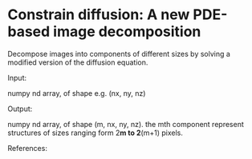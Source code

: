 # Constrain diffusion: A new PDE-based image decomposition
Decompose images into components of different sizes by solving a modified version of the diffusion equation.

Input:

  numpy nd array, of shape e.g. (nx, ny, nz)

Output:
  
  numpy nd array, of shape (m, nx, ny, nz).
  the mth component represent structures of sizes ranging form 2**m to 2**(m+1) pixels. 
  
  






References: 

